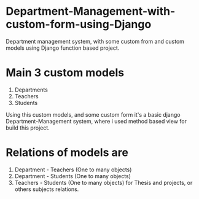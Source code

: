 # Department-Management-with-custom-form-using-Django
 Department management system, with some custom from and custom models using Django function based project.
 # Main 3 custom models 
   1. Departments
   2. Teachers
   3. Students

Using this custom models, and some custom form it's a basic django Department-Management system, where i used method based view for build this project. 

# Relations of models are
  1. Department - Teachers (One to many objects)
  2. Department - Students (One to many objects)
  3. Teachers - Students (One to many objects) for Thesis and projects, or others subjects relations.
   
